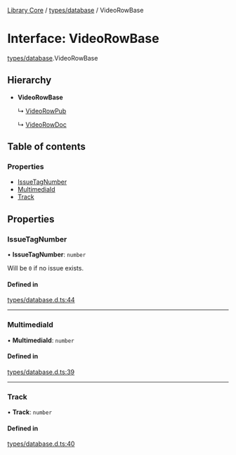 [Library Core](../README.md) / [types/database](../modules/types_database.md) / VideoRowBase

# Interface: VideoRowBase

[types/database](../modules/types_database.md).VideoRowBase

## Hierarchy

- **VideoRowBase**

  ↳ [VideoRowPub](types_database.videorowpub.md)

  ↳ [VideoRowDoc](types_database.videorowdoc.md)

## Table of contents

### Properties

- [IssueTagNumber](types_database.videorowbase.md#issuetagnumber)
- [MultimediaId](types_database.videorowbase.md#multimediaid)
- [Track](types_database.videorowbase.md#track)

## Properties

### IssueTagNumber

• **IssueTagNumber**: `number`

Will be `0` if no issue exists.

#### Defined in

[types/database.d.ts:44](https://github.com/BenShelton/library-api/blob/master/packages/core/types/database.d.ts#L44)

___

### MultimediaId

• **MultimediaId**: `number`

#### Defined in

[types/database.d.ts:39](https://github.com/BenShelton/library-api/blob/master/packages/core/types/database.d.ts#L39)

___

### Track

• **Track**: `number`

#### Defined in

[types/database.d.ts:40](https://github.com/BenShelton/library-api/blob/master/packages/core/types/database.d.ts#L40)

